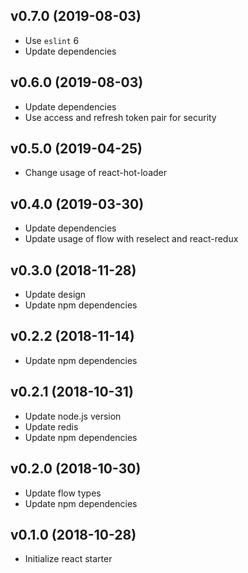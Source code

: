 ## v0.7.0 (2019-08-03)

* Use `eslint` 6
* Update dependencies

## v0.6.0 (2019-08-03)

* Update dependencies
* Use access and refresh token pair for security

## v0.5.0 (2019-04-25)

* Change usage of react-hot-loader

## v0.4.0 (2019-03-30)

* Update dependencies
* Update usage of flow with reselect and react-redux

## v0.3.0 (2018-11-28)

* Update design
* Update npm dependencies

## v0.2.2 (2018-11-14)

* Update npm dependencies

## v0.2.1 (2018-10-31)

* Update node.js version
* Update redis
* Update npm dependencies

## v0.2.0 (2018-10-30)

* Update flow types
* Update npm dependencies

## v0.1.0 (2018-10-28)

* Initialize react starter

